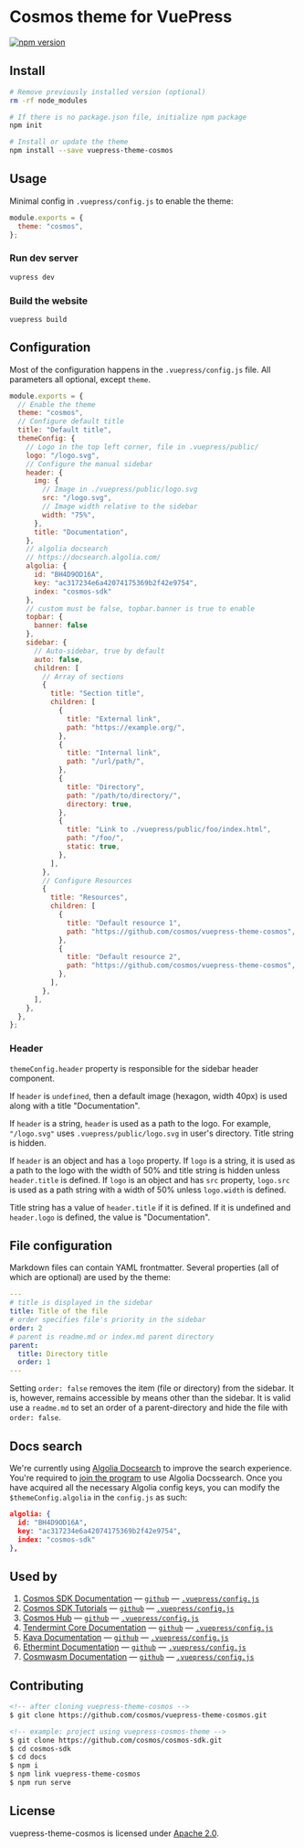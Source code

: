 # Cosmos theme for VuePress

[![npm version](https://img.shields.io/npm/v/vuepress-theme-cosmos)](https://www.npmjs.com/package/vuepress-theme-cosmos)

## Install

```sh
# Remove previously installed version (optional)
rm -rf node_modules

# If there is no package.json file, initialize npm package
npm init

# Install or update the theme
npm install --save vuepress-theme-cosmos
```

## Usage

Minimal config in `.vuepress/config.js` to enable the theme:

```js
module.exports = {
  theme: "cosmos",
};
```

### Run dev server

```sh
vupress dev
```

### Build the website

```
vuepress build
```

## Configuration

Most of the configuration happens in the `.vuepress/config.js` file. All parameters all optional, except `theme`.

```js
module.exports = {
  // Enable the theme
  theme: "cosmos",
  // Configure default title
  title: "Default title",
  themeConfig: {
    // Logo in the top left corner, file in .vuepress/public/
    logo: "/logo.svg",
    // Configure the manual sidebar
    header: {
      img: {
        // Image in ./vuepress/public/logo.svg
        src: "/logo.svg",
        // Image width relative to the sidebar
        width: "75%",
      },
      title: "Documentation",
    },
    // algolia docsearch
    // https://docsearch.algolia.com/
    algolia: {
      id: "BH4D9OD16A",
      key: "ac317234e6a42074175369b2f42e9754",
      index: "cosmos-sdk"
    },
    // custom must be false, topbar.banner is true to enable
    topbar: {
      banner: false
    },
    sidebar: {
      // Auto-sidebar, true by default
      auto: false,
      children: [
        // Array of sections
        {
          title: "Section title",
          children: [
            {
              title: "External link",
              path: "https://example.org/",
            },
            {
              title: "Internal link",
              path: "/url/path/",
            },
            {
              title: "Directory",
              path: "/path/to/directory/",
              directory: true,
            },
            {
              title: "Link to ./vuepress/public/foo/index.html",
              path: "/foo/",
              static: true,
            },
          ],
        },
        // Configure Resources
        {
          title: "Resources",
          children: [
            {
              title: "Default resource 1",
              path: "https://github.com/cosmos/vuepress-theme-cosmos",
            },
            {
              title: "Default resource 2",
              path: "https://github.com/cosmos/vuepress-theme-cosmos",
            },
          ],
        },
      ],
    },
  },
};
```

### Header

`themeConfig.header` property is responsible for the sidebar header component.

If `header` is `undefined`, then a default image (hexagon, width 40px) is used along with a title "Documentation".

If `header` is a string, `header` is used as a path to the logo. For example, `"/logo.svg"` uses `.vuepress/public/logo.svg` in user's directory. Title string is hidden.

If `header` is an object and has a `logo` property. If `logo` is a string, it is used as a path to the logo with the width of 50% and title string is hidden unless `header.title` is defined. If `logo` is an object and has `src` property, `logo.src` is used as a path string with a width of 50% unless `logo.width` is defined.

Title string has a value of `header.title` if it is defined. If it is undefined and `header.logo` is defined, the value is "Documentation".

## File configuration

Markdown files can contain YAML frontmatter. Several properties (all of which are optional) are used by the theme:

```yaml
---
# title is displayed in the sidebar
title: Title of the file
# order specifies file's priority in the sidebar
order: 2
# parent is readme.md or index.md parent directory
parent:
  title: Directory title
  order: 1
---

```

Setting `order: false` removes the item (file or directory) from the sidebar. It is, however, remains accessible by means other than the sidebar. It is valid use a `readme.md` to set an order of a parent-directory and hide the file with `order: false`.

## Docs search

We're currently using [Algolia Docsearch](https://github.com/cosmos/vuepress-theme-cosmos/pull/48) to improve the search experience. You're required to [join the program](https://docsearch.algolia.com) to use Algolia Docssearch. Once you have acquired all the necessary Algolia config keys, you can modify the `$themeConfig.algolia` in the `config.js` as such:

```json
algolia: {
  id: "BH4D9OD16A",
  key: "ac317234e6a42074175369b2f42e9754",
  index: "cosmos-sdk"
},
```

## Used by

1. [Cosmos SDK Documentation](https://docs.cosmos.network) — [`github`](https://github.com/cosmos/cosmos-sdk) — [`.vuepress/config.js`](https://github.com/cosmos/cosmos-sdk/blob/master/docs/.vuepress/config.js)
2. [Cosmos SDK Tutorials](https://tutorials.cosmos.network) — [`github`](https://github.com/cosmos/sdk-tutorials) — [`.vuepress/config.js`](https://github.com/cosmos/sdk-tutorials/blob/master/.vuepress/config.js)
3. [Cosmos Hub](https://hub.cosmos.network) — [`github`](https://github.com/cosmos/gaia/tree/master/docs) — [`.vuepress/config.js`](https://github.com/cosmos/gaia/blob/master/docs/.vuepress/config.js)
4. [Tendermint Core Documentation](https://docs.tendermint.com) — [`github`](https://github.com/tendermint/tendermint/tree/master/docs) — [`.vuepress/config.js`](https://github.com/tendermint/tendermint/blob/master/docs/.vuepress/config.js)
5. [Kava Documentation](https://docs.kava.io) — [`github`](https://github.com/Kava-Labs/kava/tree/master/docs) — [`.vuepress/config.js`](https://github.com/Kava-Labs/kava/blob/master/docs/.vuepress/config.js)
6. [Ethermint Documentation](https://docs.ethermint.zone) — [`github`](https://github.com/ChainSafe/ethermint/tree/development/docs) — [`.vuepress/config.js`](https://github.com/ChainSafe/ethermint/blob/development/docs/.vuepress/config.js)
7. [Cosmwasm Documentation](https://docs.cosmwasm.com) — [`github`](https://github.com/CosmWasm/docs2) — [`.vuepress/config.js`](https://github.com/CosmWasm/docs2/blob/master/.vuepress/config.js)

## Contributing

```md
<!-- after cloning vuepress-theme-cosmos -->
$ git clone https://github.com/cosmos/vuepress-theme-cosmos.git

<!-- example: project using vuepress-cosmos-theme -->
$ git clone https://github.com/cosmos/cosmos-sdk.git
$ cd cosmos-sdk
$ cd docs
$ npm i
$ npm link vuepress-theme-cosmos
$ npm run serve
```

## License

vuepress-theme-cosmos is licensed under [Apache 2.0](./LICENSE).